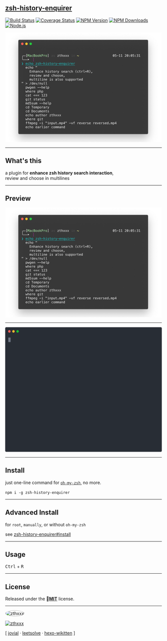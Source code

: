 ## [zsh-history-enquirer](https://github.com/zthxxx/zsh-history-enquirer)

[![Build Status](https://travis-ci.org/zthxxx/zsh-history-enquirer.svg)](https://travis-ci.org/zthxxx/zsh-history-enquirer)
[![Coverage Status](https://badgen.net/coveralls/c/github/zthxxx/zsh-history-enquirer)](https://coveralls.io/github/zthxxx/zsh-history-enquirer)
[![NPM Version](https://badgen.net/npm/v/zsh-history-enquirer)](https://www.npmjs.com/package/zsh-history-enquirer)
[![NPM Downloads](https://badgen.net/npm/dt/zsh-history-enquirer)](https://www.npmjs.com/package/zsh-history-enquirer)
[![Node.js](https://badgen.net/npm/node/zsh-history-enquirer)](https://nodejs.org/)


<style>
.content h2 {
  margin: 0 auto .5em auto;
}
.content p:last-child img {
  margin: -5em auto -6em auto;
  transform: scale(.7);
}
</style>

![zsh-history-enquirer screenshot](./images/screenshot.png)

---

## What's this

a plugin for **enhance zsh history search interaction**,
<br />
review and choose in multilines


---

<style>
.content img {
  margin: -3em auto -3em auto;
}
</style>

## Preview

![zsh-history-enquirer screenshot](./images/screenshot.png)

---

![zsh-history-enquirer preview](./images/preview.svg?sanitize=true)

---

## Install

just one-line command for [`oh-my-zsh`](https://github.com/robbyrussell/oh-my-zsh), no more.

`npm i -g zsh-history-enquirer`

---

## Advanced Install

for `root`, `manually`, or without `oh-my-zsh`

see [zsh-history-enquirer#install](https://github.com/zthxxx/zsh-history-enquirer#install)

---

## Usage

<kbd>Ctrl</kbd> + <kbd>R</kbd> 

---

## License

Released under the 🎉**[MIT](https://github.com/zthxxx/zsh-history-enquirer/blob/master/LICENSE)** license.<br>

---

<img
width="200" height="200"
alt="zthxxx"
src="https://avatars.githubusercontent.com/u/15135943"
style="border-radius: 50%; border: solid 1px #bbb;"
/>

[![zthxxx](https://badgen.net/badge/github/%20zthxxx%20/blue?icon=github&label&scale=2)](https://github.com/zthxxx)

[ [jovial](https://github.com/zthxxx/jovial) · [leetsolve](https://github.com/zthxxx/leetsolve) · [hexo-wikitten](https://github.com/zthxxx/hexo-theme-Wikitten) ]
